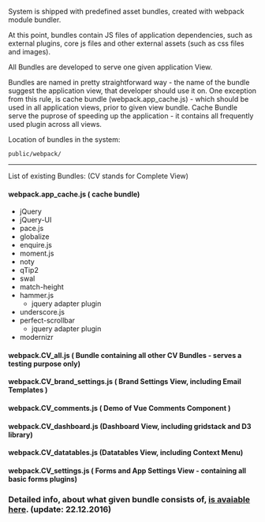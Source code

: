 System is shipped with predefined asset bundles, created with webpack module bundler.

At this point, bundles contain JS files of application dependencies, such as external plugins, core js files and other external assets (such as css files and images).

All Bundles are developed to serve one given application View.

Bundles are named in pretty straightforward way - the name of the bundle suggest the application view, that developer should use it on.
One exception from this rule, is cache bundle (webpack.app_cache.js) - which should be used in all application views, prior to given view bundle. Cache Bundle serve the puprose of speeding up the application - it contains all frequently used plugin across all views.  

Location of bundles in the system:
```console
public/webpack/
```

---
 
List of existing Bundles: (CV stands for Complete View)

#### webpack.app_cache.js ( cache bundle)
+ jQuery
+ jQuery-UI 
+ pace.js
+ globalize
+ enquire.js
+ moment.js
+ noty
+ qTip2
+ swal 
+ match-height
+ hammer.js 
  - jquery adapter plugin
+ underscore.js
+ perfect-scrollbar
  - jquery adapter plugin
+ modernizr

#### webpack.CV_all.js ( Bundle containing all other CV Bundles - serves a testing purpose only) 
#### webpack.CV_brand_settings.js ( Brand Settings View, including Email Templates )
#### webpack.CV_comments.js ( Demo of Vue Comments Component )
#### webpack.CV_dashboard.js (Dashboard View, including gridstack and D3 library)
#### webpack.CV_datatables.js (Datatables View, including Context Menu)
#### webpack.CV_settings.js ( Forms and App Settings View - containing all basic forms plugins)


### Detailed info, about what given bundle consists of, [is avaiable here](http://s.codepen.io/tehaiks/debug/3d9252d8b7315e0e4788b02d928cc544). (update: 22.12.2016)
